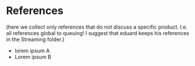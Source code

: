 # References

(here we collect only references that do not discuss a specific product.
I.e. all references global to queuing! I suggest that eduard keeps his 
references in the Streaming folder.)

* lorem ipsum A
* Lorem ipsum B
